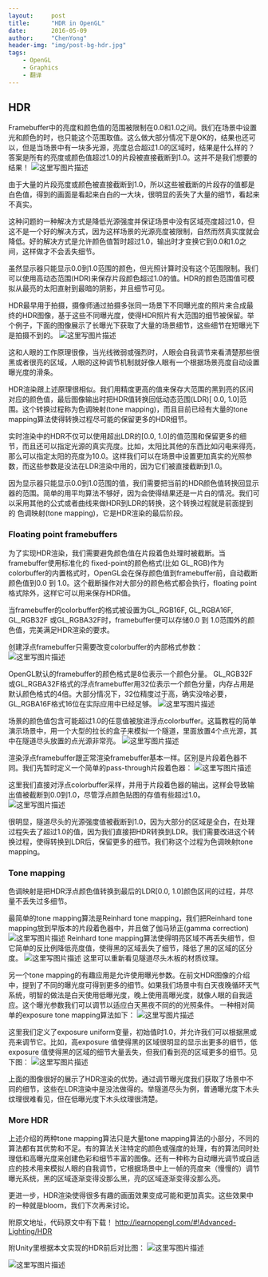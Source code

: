 ```yaml
---
layout:     post
title:      "HDR in OpenGL"
date:       2016-05-09
author:     "ChenYong"
header-img: "img/post-bg-hdr.jpg"
tags:
    - OpenGL
    - Graphics
    - 翻译
---
```


## HDR
Framebuffer中的亮度和颜色值的范围被限制在0.0和1.0之间。我们在场景中设置光和颜色的时，也只能这个范围取值。这么做大部分情况下是OK的，结果也还可以，但是当场景中有一块多光源，亮度总合超过1.0的区域时，结果是什么样的？答案是所有的亮度或颜色值超过1.0的片段被直接截断到1.0。这并不是我们想要的结果！
![这里写图片描述](http://img.blog.csdn.net/20160509142350679)

由于大量的片段亮度或颜色被直接截断到1.0，所以这些被截断的片段存的值都是白色值，得到的画面是看起来白白的一大块，很明显的丢失了大量的细节，看起来不真实。

这种问题的一种解决方式是降低光源强度并保证场景中没有区域亮度超过1.0，但这不是一个好的解决方式，因为这样场景的光源亮度被限制，自然而然真实度就会降低。好的解决方式是允许颜色值暂时超过1.0，输出时才变换它到0.0和1.0之间，这样做才不会丢失细节。

虽然显示器只能显示0.0到1.0范围的颜色，但光照计算时没有这个范围限制。我们可以使用高动态范围(HDR)来保存片段颜色超过1.0的值。HDR的颜色范围值可模拟从最亮的太阳直射到最暗的阴影，并且细节可见。

HDR最早用于拍摄，摄像师通过拍摄多张同一场景下不同曝光度的照片来合成最终的HDR图像，基于这些不同曝光度，使得HDR照片有大范围的细节被保留。举个例子，下面的图像展示了长曝光下获取了大量的场景细节，这些细节在短曝光下是拍摄不到的。
![这里写图片描述](http://img.blog.csdn.net/20160509142428570) 

这和人眼的工作原理很像，当光线微弱或强烈时，人眼会自我调节来看清楚那些很黑或者很亮的区域，人眼的这种调节机制就好像人眼有一个根据场景亮度自动设置曝光度的滑条。

HDR渲染跟上述原理很相似。我们用精度更高的值来保存大范围的黑到亮的区间对应的颜色值，最后图像输出时把HDR值转换回低动态范围(LDR)[ 0.0, 1.0]范围。这个转换过程称为色调映射(tone mapping)，而且目前已经有大量的tone mapping算法使得转换过程尽可能的保留更多的HDR细节。

实时渲染中的HDR不仅可以使用超出LDR的[0.0, 1.0]的值范围和保留更多的细节，而且还可以指定光源的真实亮度。比如，太阳比其他的东西比如闪电来得亮，那么可以指定太阳的亮度为10.0。这样我们可以在场景中设置更加真实的光照参数，而这些参数是没法在LDR渲染中用的，因为它们被直接截断到1.0。

因为显示器只能显示0.0到1.0范围的值，我们需要把当前的HDR颜色值转换回显示器的范围。简单的用平均算法不够好，因为会使得结果还是一片白的情况。我们可以采用其他的公式或者曲线来做HDR到LDR的转换，这个转换过程就是前面提到的 色调映射(tone mapping)，它是HDR渲染的最后阶段。

### Floating point framebuffers
为了实现HDR渲染，我们需要避免颜色值在片段着色处理时被截断。当framebuffer使用标准化的 fixed-point的颜色格式(比如 GL_RGB)作为colorbuffer的内置格式时，OpenGL会在保存颜色值到framebuffer前，自动截断颜色值到0.0 到 1.0。这个截断操作对大部分的颜色格式都会执行，floating point格式除外，这样它可以用来保存HDR值。

当framebuffer的colorbuffer的格式被设置为GL_RGB16F, GL_RGBA16F, GL_RGB32F 或GL_RGBA32F时，framebuffer便可以存储0.0 到 1.0范围外的颜色值，完美满足HDR渲染的要求。

创建浮点framebuffer只需要改变colorbuffer的内部格式参数： 
![这里写图片描述](http://img.blog.csdn.net/20160509142753788)

OpenGL默认的framebuffer的颜色格式是8位表示一个颜色分量。 GL_RGB32F 或GL_RGBA32F格式的浮点framebuffer用32位表示一个颜色分量，内存占用是默认颜色格式的4倍。大部分情况下，32位精度过于高，确实没啥必要，GL_RGBA16F格式16位在实际应用中已经足够。
![这里写图片描述](http://img.blog.csdn.net/20160509142817587) 

场景的颜色值包含可能超过1.0的任意值被放进浮点colorbuffer。这篇教程的简单演示场景中，用一个大型的拉长的盒子来模拟一个隧道，里面放置4个点光源，其中在隧道尽头放置的点光源非常亮。
![这里写图片描述](http://img.blog.csdn.net/20160509142842414) 

渲染浮点framebuffer跟正常渲染framebuffer基本一样。区别是片段着色器不同。我们先暂时定义一个简单的pass-through片段着色器：
![这里写图片描述](http://img.blog.csdn.net/20160509142909244) 

这里我们直接对浮点colorbuffer采样，并用于片段着色器的输出。这样会导致输出值被截断到0.0到1.0，尽管浮点颜色贴图的存值有些超过1.0。 
![这里写图片描述](http://img.blog.csdn.net/20160509142934806)

很明显，隧道尽头的光源强度值被截断到1.0，因为大部分的区域是全白，在处理过程失去了超过1.0的值，因为我们直接把HDR转换到LDR。我们需要改进这个转换过程，使得转换到LDR后，保留更多的细节。我们称这个过程为色调映射tone mapping。

### Tone mapping
色调映射是把HDR浮点颜色值转换到最后的LDR[0.0, 1.0]颜色区间的过程，并尽量不丢失过多细节。

最简单的tone mapping算法是Reinhard tone mapping，我们把Reinhard tone mapping放到早版本的片段着色器中，并且做了伽马矫正(gamma correction)
![这里写图片描述](http://img.blog.csdn.net/20160509143009025) 
Reinhard tone mapping算法使得明亮区域不再丢失细节，但它简单的反比例降低亮度值，使得黑的区域丢失了细节，降低了黑的区域的区分度。
![这里写图片描述](http://img.blog.csdn.net/20160509143032604) 
这里可以重新看见隧道尽头木板的材质纹理。

另一个tone mapping的有趣应用是允许使用曝光参数。在前文HDR图像的介绍中，提到了不同的曝光度可得到更多的细节。如果我们场景中有白天夜晚循环天气系统，明智的做法是白天使用低曝光度，晚上使用高曝光度，就像人眼的自我适应。这个曝光参数我们可以调节以适应白天黑夜不同的的光照条件。
一种相对简单的exposure tone mapping算法如下：
![这里写图片描述](http://img.blog.csdn.net/20160509143057448) 

这里我们定义了exposure uniform变量，初始值时1.0，并允许我们可以根据黑或亮来调节它。比如，高exposure 值使得黑的区域很明显的显示出更多的细节，低exposure 值使得黑的区域的细节大量丢失，但我们看到亮的区域更多的细节。见下图：
![这里写图片描述](http://img.blog.csdn.net/20160509143109793) 

上面的图像很好的展示了HDR渲染的优势。通过调节曝光度我们获取了场景中不同的细节，这些在LDR渲染中是没法做得的。举隧道尽头为例，普通曝光度下木头纹理很难看见，但在低曝光度下木头纹理很清楚。

### More HDR
上述介绍的两种tone mapping算法只是大量tone mapping算法的小部分，不同的算法都有其优势和不足。有的算法关注特定的颜色或强度的处理，有的算法同时处理低和高曝光度来创建色彩和细节丰富的图像。还有一种称为自动曝光调节或自适应的技术用来模拟人眼的自我调节，它根据场景中上一帧的亮度来（慢慢的）调节曝光系统，黑的区域逐渐变得没那么黑，亮的区域逐渐变得没那么亮。

更进一步，HDR渲染使得很多有趣的画面效果变成可能和更加真实。这些效果中的一种就是bloom，我们下次再来讨论。
 

附原文地址，代码原文中有下载！
http://learnopengl.com/#!Advanced-Lighting/HDR

附Unity里根据本文实现的HDR前后对比图：
![这里写图片描述](http://img.blog.csdn.net/20160509143155198) 

![这里写图片描述](http://img.blog.csdn.net/20160509143212104) 


